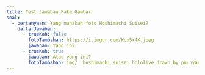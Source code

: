 ```yaml
---
title: Test Jawaban Pake Gambar
soal:
  - pertanyaan: Yang manakah foto Hoshimachi Suisei?
    daftarJawaban:
      - trueKah: false
        fotoTambahan: https://i.imgur.com/Kcx5x4K.jpeg
        jawaban: Yang ini
      - trueKah: true
        jawaban: Atau yang ini?
        fotoTambahan: img/__hoshimachi_suisei_hololive_drawn_by_puunyannyan__d953272a141c64334da289f613257310.jpg
---
```

